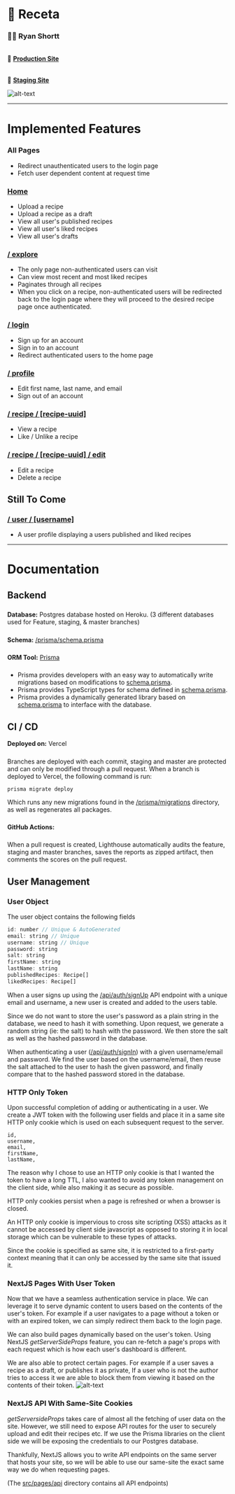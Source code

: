 # 🍔 Receta
### 👨‍🍳 **Ryan Shortt**
######
🚀 **[Production Site](https://receta.vercel.app)**
######
🚀 **[Staging Site](https://recetastaging.vercel.app)**

![alt-text](https://user-images.githubusercontent.com/100884476/161879796-f0428a94-0a63-4cad-8d32-0cfca9a50c1b.png)

---
# Implemented Features
### All Pages
- Redirect unauthenticated users to the login page
- Fetch user dependent content at request time

### [Home](https://receta.vercel.app)
- Upload a recipe
- Upload a recipe as a draft
- View all user's published recipes
- View all user's liked recipes
- View all user's drafts

### [/ explore](https://receta.vercel.app/explore)
- The only page non-authenticated users can visit
- Can view most recent and most liked recipes
- Paginates through all recipes
- When you click on a recipe, non-authenticated users will be redirected back to the login page
where they will proceed to the desired recipe page once authenticated.

### [/ login](https://receta.vercel.app/login)
- Sign up for an account
- Sign in to an account
- Redirect authenticated users to the home page

### [/ profile](https://receta.vercel.app/profile)
- Edit first name, last name, and email
- Sign out of an account

### [/ recipe / [recipe-uuid]](https://receta.vercel.app)
- View a recipe
- Like / Unlike a recipe

### [/ recipe / [recipe-uuid] / edit](https://receta.vercel.app)
- Edit a recipe
- Delete a recipe


## Still To Come
### [/ user / [username]](https://receta.vercel.app/user/readme)
- A user profile displaying a users published and liked recipes
---
# Documentation
## Backend
#####
**Database:** Postgres database hosted on Heroku. (3 different databases used for Feature, staging, & master branches)
#####
**Schema:** [/prisma/schema.prisma](https://github.com/ShorttRyan/receta/blob/master/prisma/schema.prisma)
#####
**ORM Tool:** [Prisma](https://www.prisma.io/)
#####
- Prisma provides developers with an easy way to automatically write migrations based on modifications to
  [schema.prisma](https://github.com/ShorttRyan/receta/blob/master/prisma/schema.prisma).
- Prisma provides TypeScript types for schema defined in
  [schema.prisma](https://github.com/ShorttRyan/receta/blob/master/prisma/schema.prisma).
- Prisma provides a dynamically generated library based on
  [schema.prisma](https://github.com/ShorttRyan/receta/blob/master/prisma/schema.prisma) to interface with the database.
## CI / CD
**Deployed on:** Vercel
#####
Branches are deployed with each commit, staging and master are protected and can only be modified through a pull request.
When a branch is deployed to Vercel, the following command is run:
```nodemon
prisma migrate deploy
```
Which runs any new migrations found in the [/prisma/migrations](https://github.com/ShorttRyan/receta/blob/master/prisma/migrations)
directory, as well as regenerates all packages.
#####
**GitHub Actions:**
#####
When a pull request is created, Lighthouse automatically audits the feature, staging and master branches,
saves the reports as zipped artifact, then comments the scores on the pull request.
## User Management
### User Object
The user object contains the following fields
```javascript
id: number // Unique & AutoGenerated
email: string // Unique
username: string // Unique
password: string
salt: string
firstName: string
lastName: string
publishedRecipes: Recipe[]
likedRecipes: Recipe[]
```
When a user signs up using the [/api/auth/signUp](https://github.com/ShorttRyan/receta/blob/master/src/pages/api/auth/signUp.ts)
API endpoint with a unique email and username, a new user is created and added to the users table.

Since we do not want to store the user's password as a plain string in the database, we need to hash it with something.
Upon request, we generate a random string (ie: the salt) to hash with the password. We then store the salt as well as
the hashed password in the database.

When authenticating a user ([/api/auth/signIn](https://github.com/ShorttRyan/receta/blob/master/src/pages/api/auth/signIn.ts))
with a given username/email and password.  We find the user based on the username/email, then reuse the salt attached to
the user to hash the given password, and finally compare that to the hashed password stored in the database.

### HTTP Only Token

Upon successful completion of adding or authenticating in a user. We create a JWT token with the following user fields and
place it in a same site HTTP only cookie which is used on each subsequent request to the server.
```
id,
username,
email,
firstName,
lastName,
```
The reason why I chose to use an HTTP only cookie is that I wanted the token to have a long TTL, I also wanted to avoid any
token management on the client side, while also making it as secure as possible.

HTTP only cookies persist when a page is refreshed or when a browser is closed.

An HTTP only cookie is impervious to cross site scripting (XSS) attacks as it cannot be accessed by client side javascript as opposed
to storing it in local storage which can be vulnerable to these types of attacks.

Since the cookie is specified as same site, it is restricted to a first-party context meaning that it can only be accessed
by the same site that issued it.

### NextJS Pages With User Token
Now that we have a seamless authentication service in place. We can leverage it to serve dynamic content to users based
on the contents of the user's token. For example if a user navigates to a page without a token or with an expired token,
we can simply redirect them back to the login page.

We can also build pages dynamically based on the user's token. Using NextJS *getServerSideProps* feature,
you can re-fetch a page's props with each request which is how each user's dashboard is different.

We are also able to protect certain pages. For example if a user saves a recipe as a draft, or publishes it as private,
If a user who is not the author tries to access it we are able to block them from viewing it based on the contents of their token.
![alt-text](https://user-images.githubusercontent.com/100884476/161880183-3d56bda2-d71b-43e8-abc9-73c56edac754.png)

### NextJS API With Same-Site Cookies
*getServersideProps* takes care of almost all the fetching of user data on the site. However, we still need to expose
API routes for the user to securely upload and edit their recipes etc. If we use the Prisma libraries on the client side we
will be exposing the credentials to our Postgres database.

Thankfully, NextJS allows you to write API endpoints on the same server that hosts your site, so we will be able to use our same-site
the exact same way we do when requesting pages. 

(The [src/pages/api](https://github.com/ShorttRyan/receta/tree/master/src/pages/api) 
directory contains all API endpoints)
